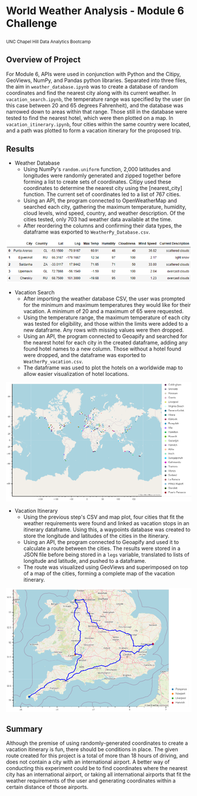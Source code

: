 # World Weather Analysis - Module 6 Challenge
<sub>UNC Chapel Hill Data Analytics Bootcamp</sub>

## Overview of Project
For Module 6, APIs were used in conjunction with Python and the Citipy, GeoViews, NumPy, and Pandas python libraries. Separated into three files, the aim in `weather_database.ipynb` was to create a database of random coordinates and find the nearest city along with its current weather. In `vacation_search.ipynb`, the temperature range was specified by the user (in this case between 20 and 65 degrees Fahrenheit), and the database was narrowed down to areas within that range. Those still in the database were tested to find the nearest hotel, which were then plotted on a map. In `vacation_itinerary.ipynb`, four cities within the same country were located, and a path was plotted to form a vacation itinerary for the proposed trip.

## Results
* Weather Database
  * Using NumPy's `random.uniform` function, 2,000 latitudes and longitudes were randomly generated and zipped together before forming a list to create sets of coordinates. Citipy used these coordinates to determine the nearest city using the [nearest_city] function. The current set of coordinates led to a list of 767 cities.
  * Using an API, the program connected to OpenWeatherMap and searched each city, gathering the maximum temperature, humidity, cloud levels, wind speed, country, and weather description. Of the cities tested, only 703 had weather data available at the time.
  * After reordering the columns and confirming their data types, the dataframe was exported to `WeatherPy_Database.csv`.

![Weather database dataframe](/images/weather_database_df.png)

* Vacation Search
  * After importing the weather database CSV, the user was prompted for the minimum and maximum temperatures they would like for their vacation. A minimum of 20 and a maximum of 65 were requested.
  * Using the temperature range, the maximum temperature of each city was tested for eligibility, and those within the limits were added to a new dataframe. Any rows with missing values were then dropped.
  * Using an API, the program connected to Geoapify and searched for the nearest hotel for each city in the created dataframe, adding any found hotel names to a new column. Those without a hotel found were dropped, and the dataframe was exported to `WeatherPy_vacation.csv`.
  * The dataframe was used to plot the hotels on a worldwide map to allow easier visualization of hotel locations.

![Vacation search plot](/images/vacation_search_plot.png)

* Vacation Itinerary
  * Using the previous step's CSV and map plot, four cities that fit the weather requirements were found and linked as vacation stops in an itinerary dataframe. Using this, a waypoints database was created to store the longitude and latitudes of the cities in the itinerary.
  * Using an API, the program connected to Geoapify and used it to calculate a route between the cities. The results were stored in a JSON file before being stored in a `legs` variable, translated to lists of longitude and latitude, and pushed to a dataframe.
  * The route was visualized using GeoViews and superimposed on top of a map of the cities, forming a complete map of the vacation itinerary.

![Vacation itinerary plot](/images/vacation_itinerary_plot.png)


## Summary
Although the premise of using randomly-generated coordinates to create a vacation itinerary is fun, there should be conditions in place. The given route created for this project is a total of more than 18 hours of driving, and does not contain a city with an international airport. A better way of conducting this experiment could be to find coordinates where the nearest city has an international airport, or taking all international airports that fit the weather requirements of the user and generating coordinates within a certain distance of those airports.
